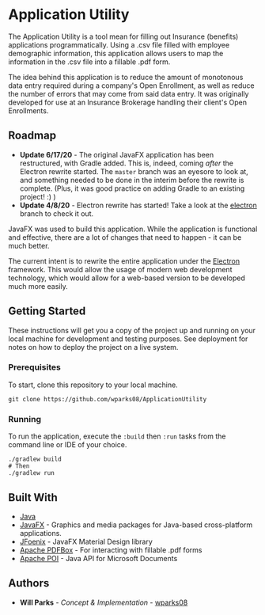 # Application Utility

The Application Utility is a tool mean for filling out Insurance (benefits) applications programmatically.
Using a .csv file filled with employee demographic information, this application allows users to map the information in the .csv file into a fillable .pdf form.

The idea behind this application is to reduce the amount of monotonous data entry required during a company's Open Enrollment, 
as well as reduce the number of errors that may come from said data entry. It was originally developed for use at an Insurance Brokerage handling
their client's Open Enrollments.

## Roadmap

- **Update 6/17/20** - The original JavaFX application has been restructured, with Gradle added. This is, indeed, coming *after* the Electron rewrite started. The `master` branch was an eyesore to look at, and something needed to be done in the interim before the rewrite is complete. (Plus, it was good practice on adding Gradle to an existing project! :) )
- **Update 4/8/20** - Electron rewrite has started! Take a look at the [electron](https://github.com/wparks08/application-utility/tree/electron) branch to check it out.

JavaFX was used to build this application. While the application is functional and effective, there are a lot of changes that need to happen - it can be much better.

The current intent is to rewrite the entire application under the [Electron](https://www.electronjs.org/) framework.
This would allow the usage of modern web development technology, which would allow for a web-based version to be developed much more easily.

## Getting Started

These instructions will get you a copy of the project up and running on your local machine for development and testing purposes. See deployment for notes on how to deploy the project on a live system.

### Prerequisites

To start, clone this repository to your local machine.

```shell script
git clone https://github.com/wparks08/ApplicationUtility
```


### Running

To run the application, execute the `:build` then `:run` tasks from the command line or IDE of your choice.

```shell script
./gradlew build
# Then
./gradlew run
``` 

## Built With

* [Java](https://www.java.com/en/)
* [JavaFX](https://openjfx.io/index.html) - Graphics and media packages for Java-based cross-platform applications.
* [JFoenix](https://github.com/jfoenixadmin/JFoenix) - JavaFX Material Design library
* [Apache PDFBox](https://pdfbox.apache.org/) - For interacting with fillable .pdf forms
* [Apache POI](https://poi.apache.org/) - Java API for Microsoft Documents

## Authors

* **Will Parks** - *Concept & Implementation* - [wparks08](https://github.com/wparks08)
